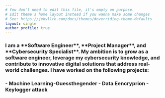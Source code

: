 ```yaml
---
# You don't need to edit this file, it's empty on purpose.
# Edit theme's home layout instead if you wanna make some changes
# See: https://jekyllrb.com/docs/themes/#overriding-theme-defaults
layout: single
author_profile: true
---
```

<h3>I am a **Software Engineer**, **Project Manager**, and **Cybersecurity Specialist**. My ambition is to grow as a software engineer, leverage my cybersecurity knowledge, and contribute to innovative digital solutions that address real-world challenges. I have worked on the following projects:<h3/>
- Machine Learning-Guessthegender
- Data Eencryprion
- Keylogger attack
